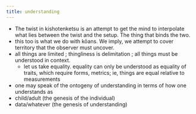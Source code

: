 ```yaml
---
title: understanding
---
```


- The twist in kishotenketsu is an attempt to get the mind to interpolate what lies between the twist and the setup. The thing that binds the two.
- this too is what we do with kōans. We imply, we attempt to cover territory that the observer must uncover.
- all things are limited ; thingliness is delimitation ; all things must be understood in context.
	- let us take equality. equality can only be understood as equality of traits, which require forms, metrics; ie, things are equal relative to measurements
- one may speak of the ontogeny of understanding in terms of how one understands as
- child/adult (the genesis of the individual)
- data/whatever (the genesis of understanding)